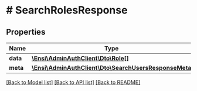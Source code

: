 # # SearchRolesResponse

## Properties

Name | Type | Description | Notes
------------ | ------------- | ------------- | -------------
**data** | [**\Ensi\AdminAuthClient\Dto\Role[]**](Role.md) |  | 
**meta** | [**\Ensi\AdminAuthClient\Dto\SearchUsersResponseMeta**](SearchUsersResponseMeta.md) |  | 

[[Back to Model list]](../../README.md#documentation-for-models) [[Back to API list]](../../README.md#documentation-for-api-endpoints) [[Back to README]](../../README.md)


